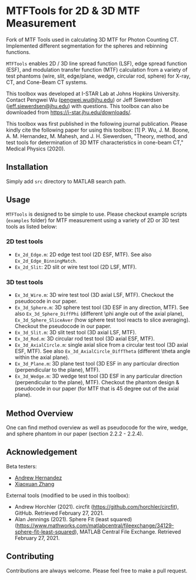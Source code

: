 # MTFTools for 2D & 3D MTF Measurement 

Fork of MTF Tools used in calculating 3D MTF for Photon Counting CT. Implemented different segmentation for the spheres and rebinning functions. 


`MTFTools` enables 2D / 3D line spread function (LSF), edge spread function (ESF), and modulation transfer function (MTF) calculation from a variety of  test phantoms (wire, slit, edge/plane, wedge, circular rod, sphere) for X-ray, CT, and Cone-Beam CT systems.

This toolbox was developed at I-STAR Lab at Johns Hopkins University. Contact Pengwei Wu (pengwei.wu@jhu.edu) or Jeff Siewerdsen (jeff.siewerdsen@jhu.edu) with questions. This toolbox can also be downloaded from https://i-star.jhu.edu/downloads/. 

This toolbox was first published in the following journal publication. Please kindly cite the following paper for using this toolbox: [1] P. Wu, J. M. Boone, A. M. Hernandez, M. Mahesh, and J. H. Siewerdsen, "Theory, method, and test tools for determination of 3D MTF characteristics in cone-beam CT," Medical Physics (2020).

## Installation
Simply add `src` directory to MATLAB search path.

## Usage
`MTFTools` is designed to be simple to use. Please checkout example scripts (`examples` folder) for MTF measurement using a variety of 2D or 3D test tools as listed below:
### 2D test tools
- `Ex_2d_Edge.m`: 2D edge test tool (2D ESF, MTF). See also `Ex_2d_Edge_BinningMatch`.
- `Ex_2d_Slit`: 2D slit or wire test tool (2D LSF, MTF).
### 3D test tools
- `Ex_3d_Wire.m`: 3D wire test tool (3D axial LSF, MTF). Checkout the pseudocode in our paper. 
- `Ex_3d_Sphere.m`: 3D sphere test tool (3D ESF in any direction, MTF). See also `Ex_3d_Sphere_DiffPhi` (different \phi angle out of the axial plane), `Ex_3d_Sphere_SliceAver` (how sphere test tool reacts to slice averaging). Checkout the pseudocode in our paper.
- `Ex_3d_Slit.m`: 3D slit test tool (3D axial LSF, MTF).
- `Ex_3d_Rod.m`: 3D circular rod test tool (3D axial ESF, MTF).
- `Ex_3d_AxialCircle.m`: single axial slice from a circular test tool (3D axial ESF, MTF). See also `Ex_3d_AxialCircle_DiffTheta` (different \theta angle within the axial plane).
- `Ex_3d_Plane.m`: 3D plane test tool (3D ESF in any particular direction (perpendicular to the plane), MTF).
- `Ex_3d_Wedge.m`: 3D wedge test tool (3D ESF in any particular direction (perpendicular to the plane), MTF). Checkout the phantom design & pseudocode in our paper (for MTF that is 45 degree out of the axial plane). 

## Method Overview
One can find method overview as well as pseudocode for the wire, wedge, and sphere phantom in our paper (section 2.2.2 - 2.2.4). 

## Acknowledgement
Beta testers: 
- [Andrew Hernandez](https://scholar.google.com/citations?user=rYLfDHYAAAAJ&hl=en&oi=ao)
- [Xiaoxuan Zhang](https://scholar.google.com/citations?user=XsPpkBQAAAAJ&hl=en)

External tools (modified to be used in this toolbox):
- Andrew Horchler (2021). circfit (https://github.com/horchler/circfit), GitHub. Retrieved February 27, 2021. 
- Alan Jennings (2021). Sphere Fit (least squared) (https://www.mathworks.com/matlabcentral/fileexchange/34129-sphere-fit-least-squared), MATLAB Central File Exchange. Retrieved February 27, 2021. 

## Contributing
Contributions are always welcome. Please feel free to make a pull request.
